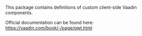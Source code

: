 This package contains definitions of custom client-side Vaadin components.

Official documentation can be found here:  
<https://vaadin.com/book/-/page/gwt.html>